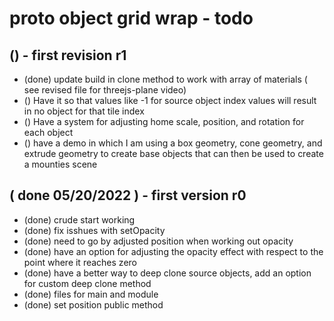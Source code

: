 # proto object grid wrap - todo

## () - first revision r1
* (done) update build in clone method to work with array of materials ( see revised file for threejs-plane video)
* () Have it so that values like -1 for source object index values will result in no object for that tile index
* () Have a system for adjusting home scale, position, and rotation for each object
* () have a demo in which I am using a box geometry, cone geometry, and extrude geometry to create base objects that can then be used to create a mounties scene

## ( done 05/20/2022 ) - first version r0
* (done) crude start working
* (done) fix isshues with setOpacity
* (done) need to go by adjusted position when working out opacity
* (done) have an option for adjusting the opacity effect with respect to the point where it reaches zero
* (done) have a better way to deep clone source objects, add an option for custom deep clone method
* (done) files for main and module
* (done) set position public method